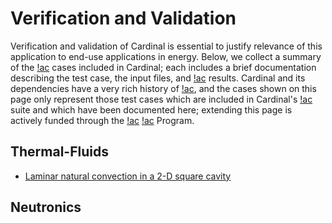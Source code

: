 # Verification and Validation

Verification and validation of Cardinal is essential to justify relevance of this application
to end-use applications in energy. Below, we collect a summary of the [!ac](VV)
cases included in Cardinal; each includes a brief documentation describing the test case,
the input files, and [!ac](VV) results. Cardinal and its dependencies have a very rich
history of [!ac](VV), and the cases shown on this page only represent those test cases
which are included in Cardinal's [!ac](VV) suite and which have been documented here; extending this page is actively funded
through the [!ac](DOE) [!ac](NEAMS) Program.

## Thermal-Fluids

- [Laminar natural convection in a 2-D square cavity](vv/square_cavity_natural_convection.md)

## Neutronics
